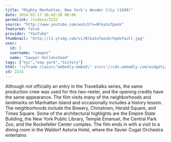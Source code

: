```yaml
---
title: "Mighty Manhattan, New York's Wonder City (1949)"
date: 2014-02-17 16:43:18 00:00
permalink: /videos/2232
source: "http://www.youtube.com/watch?v=Nlka1oTpeok"
featured: false
provider: "YouTube"
thumbnail: "http://i1.ytimg.com/vi/Nlka1oTpeok/hqdefault.jpg"
user:
  id: 1
  username: "sawyer"
  name: "Sawyer Hollenshead"
tags: ["nyc","new york","history"]
html: "<iframe class=\"embedly-embed\" src=\"//cdn.embedly.com/widgets/media.html?src=http%3A%2F%2Fwww.youtube.com%2Fembed%2FNlka1oTpeok%3Fwmode%3Dtransparent%26feature%3Doembed&url=http%3A%2F%2Fwww.youtube.com%2Fwatch%3Fv%3DNlka1oTpeok&image=http%3A%2F%2Fi1.ytimg.com%2Fvi%2FNlka1oTpeok%2Fhqdefault.jpg&key=daaebf4d9cdd46779200162d0ca86e20&type=text%2Fhtml&schema=youtube\" width=\"640\" height=\"480\" scrolling=\"no\" frameborder=\"0\" allowfullscreen></iframe>"
id: 2232
---
```


Although not officially an entry in the Traveltalks series, the same production crew was used for this two-reeler, and the opening credits have the same appearance. The film visits many of the neighborhoods and landmarks on Manhattan Island and occasionally includes a history lesson. The neighborhoods include the Bowery, Chinatown, Herald Square, and Times Square. Some of the architectural highlights are the Empire State Building, the New York Public Library, Temple Emanuel, the Central Park Zoo, and the Rockefeller Center complex. The film ends in with a visit to a dining room in the Waldorf Astoria Hotel, where the Xavier Cugat Orchestra entertains